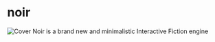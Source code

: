 # noir
![Cover](https://raw.githubusercontent.com/ostov-larion/noir/branch/master/cover.png)
Noir is a brand new and minimalistic Interactive Fiction engine
